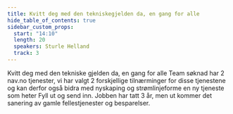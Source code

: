 ```yaml
---
title: Kvitt deg med den tekniskegjelden da, en gang for alle
hide_table_of_contents: true
sidebar_custom_props:
  start: "14:10"
  length: 20
  speakers: Sturle Helland
  track: 3
---
```


Kvitt deg med den tekniske gjelden da, en gang for alle
Team søknad har 2 nav.no tjenester, vi har valgt 2 forskjellige tilnærminger for disse tjenestene og kan derfor også bidra med nyskaping og strømlinjeforme en ny tjeneste som heter Fyll ut og send inn.
Jobben har tatt 3 år, men ut kommer det sanering av gamle fellestjenester og besparelser.